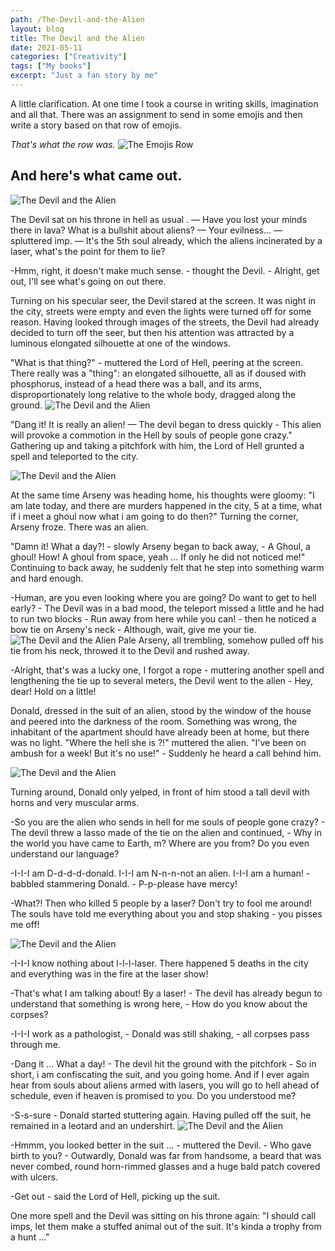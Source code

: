 ```yaml
---
path: /The-Devil-and-the-Alien
layout: blog
title: The Devil and the Alien
date: 2021-05-11
categories: ["Creativity"]
tags: ["My books"]
excerpt: "Just a fan story by me"
---
```


A little clarification. At one time I took a course in writing skills, imagination and all that. There was an assignment to send in some emojis and then write a story based on that row of emojis.

_That's what the row was._
![The Emojis Row](../../images/uploads/The-Devil-and-the-Alien/Smiles.jpg "The Emojis Row")

## And here's what came out.

![The Devil and the Alien](../../images/uploads/The-Devil-and-the-Alien/Devil_alias_001.jpg "The Devil and the Alien Pic 1")

The Devil sat on his throne in hell as usual .
— Have you lost your minds there in lava? What is a bullshit about aliens?
— Your evilness... — spluttered imp. — It's the 5th soul already, which the aliens incinerated by a laser, what's the point for them to lie?

-Hmm, right, it doesn't make much sense. - thought the Devil. - Alright, get out, I'll see what's going on out there.

Turning on his specular seer, the Devil stared at the screen. It was night in the city, streets were empty and even the lights were turned off for some reason. Having looked through images of the streets, the Devil had already decided to turn off the seer, but then his attention was attracted by a luminous elongated silhouette at one of the windows.

"What is that thing?" - muttered the Lord of Hell, peering at the screen. There really was a "thing": an elongated silhouette, all as if doused with phosphorus, instead of a head there was a ball, and its arms, disproportionately long relative to the whole body, dragged along the ground.
![The Devil and the Alien](../../images/uploads/The-Devil-and-the-Alien/Devil_Alias_002.jpg "The Devil and the Alien Pic 2")

"Dang it! It is really an alien! — The devil began to dress quickly - This alien will provoke a commotion in the Hell by souls of people gone crazy."
Gathering up and taking a pitchfork with him, the Lord of Hell grunted a spell and teleported to the city.

![The Devil and the Alien](../../images/uploads/The-Devil-and-the-Alien/Devil_alias_003.jpg "The Devil and the Alien Pic 3")

At the same time Arseny was heading home, his thoughts were gloomy: "I am late today, and there are murders happened in the city, 5 at a time, what if i meet a ghoul now what i am going to do then?" Turning the corner, Arseny froze. There was an alien.

"Damn it! What a day?! - slowly Arseny began to back away, - A Ghoul, a ghoul! How! A ghoul from space, yeah ... If only he did not noticed me!" Continuing to back away, he suddenly felt that he step into something warm and hard enough.

-Human, are you even looking where you are going? Do want to get to hell early? - The Devil was in a bad mood, the teleport missed a little and he had to run two blocks - Run away from here while you can! - then he noticed a bow tie on Arseny's neck - Although, wait, give me your tie.
![The Devil and the Alien](../../images/uploads/The-Devil-and-the-Alien/Devil_alias_004.jpg "The Devil and the Alien Pic 4")
Pale Arseny, all trembling, somehow pulled off his tie from his neck, throwed it to the Devil and rushed away.

-Alright, that's was a lucky one, I forgot a rope - muttering another spell and lengthening the tie up to several meters, the Devil went to the alien - Hey, dear! Hold on a little!

Donald, dressed in the suit of an alien, stood by the window of the house and peered into the darkness of the room. Something was wrong, the inhabitant of the apartment should have already been at home, but there was no light. "Where the hell she is ?!" muttered the alien. "I've been on ambush for a week! But it's no use!" - Suddenly he heard a call behind him.

![The Devil and the Alien](../../images/uploads/The-Devil-and-the-Alien/Devil_alias_005.jpg "The Devil and the Alien Pic 5")

Turning around, Donald only yelped, in front of him stood a tall devil with horns and very muscular arms.

-So you are the alien who sends in hell for me souls of people gone crazy? - The devil threw a lasso made of the tie on the alien and continued, - Why in the world you have came to Earth, m? Where are you from? Do you even understand our language?

-I-I-I am D-d-d-d-donald. I-I-I am N-n-n-not an alien. I-I-I am a human! - babbled stammering Donald. - P-p-please have mercy!

-What?! Then who killed 5 people by a laser? Don't try to fool me around! The souls have told me everything about you and stop shaking - you pisses me off!

![The Devil and the Alien](../../images/uploads/The-Devil-and-the-Alien/Devil_alias_006.jpg "The Devil and the Alien Pic 6")

-I-I-I know nothing about l-l-l-laser. There happened 5 deaths in the city and everything was in the fire at the laser show!

-That's what I am talking about! By a laser! - The devil has already begun to understand that something is wrong here, - How do you know about the corpses?

-I-I-I work as a pathologist, - Donald was still shaking, - all corpses pass through me.

-Dang it ... What a day! - The devil hit the ground with the pitchfork - So in short, i am confiscating the suit, and you going home. And if I ever again hear from souls about aliens armed with lasers, you will go to hell ahead of schedule, even if heaven is promised to you. Do you understood me?

-S-s-sure - Donald started stuttering again. Having pulled off the suit, he remained in a leotard and an undershirt.
![The Devil and the Alien](../../images/uploads/The-Devil-and-the-Alien/Devil_alias_007.jpg "The Devil and the Alien Pic 7")

-Hmmm, you looked better in the suit ... - muttered the Devil. - Who gave birth to you? - Outwardly, Donald was far from handsome, a beard that was never combed, round horn-rimmed glasses and a huge bald patch covered with ulcers.

-Get out - said the Lord of Hell, picking up the suit.

One more spell and the Devil was sitting on his throne again: "I should call imps, let them make a stuffed animal out of the suit. It's kinda a trophy from a hunt ..."
